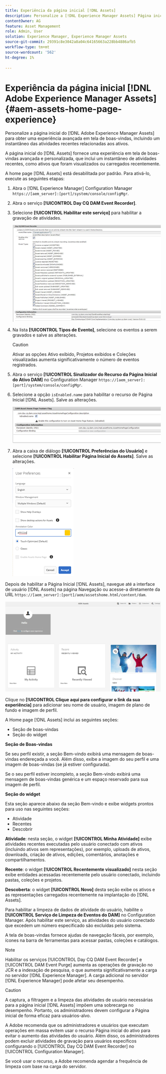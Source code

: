 ```yaml
---
title: Experiência da página inicial [!DNL Assets]
description: Personalize a [!DNL Experience Manager Assets] Página inicial para obter uma experiência avançada de tela de boas-vindas, incluindo um instantâneo das atividades recentes relacionadas aos ativos.
contentOwner: AG
feature: Asset Management
role: Admin, User
solution: Experience Manager, Experience Manager Assets
source-git-commit: 29391c8e3042a8a04c64165663a228bb4886afb5
workflow-type: tm+mt
source-wordcount: '562'
ht-degree: 1%

---
```


# Experiência da página inicial [!DNL Adobe Experience Manager Assets] {#aem-assets-home-page-experience}

Personalize a página inicial do [!DNL Adobe Experience Manager Assets] para obter uma experiência avançada em tela de boas-vindas, incluindo um instantâneo das atividades recentes relacionadas aos ativos.

A página inicial do [!DNL Assets] fornece uma experiência em tela de boas-vindas avançada e personalizada, que inclui um instantâneo de atividades recentes, como ativos que foram visualizados ou carregados recentemente.

A home page [!DNL Assets] está desabilitada por padrão. Para ativá-lo, execute as seguintes etapas:

1. Abra o [!DNL Experience Manager] Configuration Manager `https://[aem_server]:[port]/system/console/configMgr`.
1. Abra o serviço **[!UICONTROL Day CQ DAM Event Recorder]**.
1. Selecione **[!UICONTROL Habilitar este serviço]** para habilitar a gravação de atividades.

   ![chlimage_1-250](assets/chlimage_1-250.png)

1. Na lista **[!UICONTROL Tipos de Evento]**, selecione os eventos a serem gravados e salve as alterações.

   >[!CAUTION]
   >
   >Ativar as opções Ativo exibido, Projetos exibidos e Coleções visualizadas aumenta significativamente o número de eventos registrados.

1. Abra o serviço **[!UICONTROL Sinalizador do Recurso da Página Inicial do Ativo DAM]** no Configuration Manager `https://[aem_server]:[port]/system/console/configMgr`.
1. Selecione a opção `isEnabled.name` para habilitar o recurso de Página Inicial [!DNL Assets]. Salve as alterações.

   ![chlimage_1-251](assets/chlimage_1-251.png)

1. Abra a caixa de diálogo **[!UICONTROL Preferências do Usuário]** e selecione **[!UICONTROL Habilitar Página Inicial do Assets]**. Salve as alterações.

   ![Habilitar a página inicial dos ativos na caixa de diálogo Preferências do Usuário](assets/Annotation-color.png)

Depois de habilitar a Página Inicial [!DNL Assets], navegue até a interface de usuário [!DNL Assets] na página Navegação ou acesse-a diretamente da URL `https://[aem_server]:[port]/aem/assetshome.html/content/dam`.

![configurar link de experiência na interface do usuário do Assets](assets/config-experience-link.png)

Clique no **[!UICONTROL Clique aqui para configurar o link da sua experiência]** para adicionar seu nome de usuário, imagem de plano de fundo e imagem de perfil.

A Home page [!DNL Assets] inclui as seguintes seções:

* Seção de boas-vindas
* Seção do widget

**Seção de Boas-vindas**

Se seu perfil existir, a seção Bem-vindo exibirá uma mensagem de boas-vindas endereçada a você. Além disso, exibe a imagem do seu perfil e uma imagem de boas-vindas (se já estiver configurada).

Se o seu perfil estiver incompleto, a seção Bem-vindo exibirá uma mensagem de boas-vindas genérica e um espaço reservado para sua imagem de perfil.

**Seção do widget**

Esta seção aparece abaixo da seção Bem-vindo e exibe widgets prontos para uso nas seguintes seções:

* Atividade
* Recentes
* Descobrir

**Atividade**: nesta seção, o widget **[!UICONTROL Minha Atividade]** exibe atividades recentes executadas pelo usuário conectado com ativos (incluindo ativos sem representações), por exemplo, uploads de ativos, downloads, criação de ativos, edições, comentários, anotações e compartilhamentos.

**Recente**: o widget **[!UICONTROL Recentemente visualizado]** nesta seção exibe entidades acessadas recentemente pelo usuário conectado, incluindo pastas, coleções e projetos.

**Descoberta**: o widget **[!UICONTROL Novo]** desta seção exibe os ativos e as representações carregados recentemente na implantação do [!DNL Assets].

Para habilitar a limpeza de dados de atividade do usuário, habilite o **[!UICONTROL Serviço de Limpeza de Eventos do DAM]** no Configuration Manager. Após habilitar este serviço, as atividades do usuário conectado que excedem um número especificado são excluídas pelo sistema.

A tela de boas-vindas fornece ajudas de navegação fáceis, por exemplo, ícones na barra de ferramentas para acessar pastas, coleções e catálogos.

>[!NOTE]
>
>Habilitar os serviços [!UICONTROL Day CQ DAM Event Recorder] e [!UICONTROL DAM Event Purge] aumenta as operações de gravação no JCR e a indexação de pesquisa, o que aumenta significativamente a carga no servidor [!DNL Experience Manager]. A carga adicional no servidor [!DNL Experience Manager] pode afetar seu desempenho.

>[!CAUTION]
>
>A captura, a filtragem e a limpeza das atividades de usuário necessárias para a página inicial [!DNL Assets] impõem uma sobrecarga no desempenho. Portanto, os administradores devem configurar a Página inicial de forma eficaz para usuários-alvo.
>
>A Adobe recomenda que os administradores e usuários que executam operações em massa evitem usar o recurso Página inicial do ativo para evitar o aumento das atividades do usuário. Além disso, os administradores podem excluir atividades de gravação para usuários específicos configurando o [!UICONTROL Day CQ DAM Event Recorder] no [!UICONTROL Configuration Manager].
>
>Se você usar o recurso, a Adobe recomenda agendar a frequência de limpeza com base na carga do servidor.
